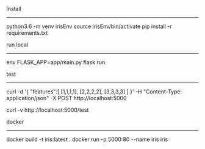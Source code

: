 Install
___
python3.6 -m venv irisEnv
source irisEnv/bin/activate
pip install -r requirements.txt

<!-- pip3.6 install -U flask -->
<!-- pip3.6 install numpy sklearn -->

run local
___

env FLASK_APP=app/main.py flask run

test
___

curl -d '{
"features":[
    [1,1,1,1],
    [2,2,2,2],
    [3,3,3,3]
  ]
}' -H "Content-Type: application/json" -X POST http://localhost:5000

curl -v http://localhost:5000/test

docker
___

docker build -t iris:latest .
docker run -p 5000:80 --name iris iris
